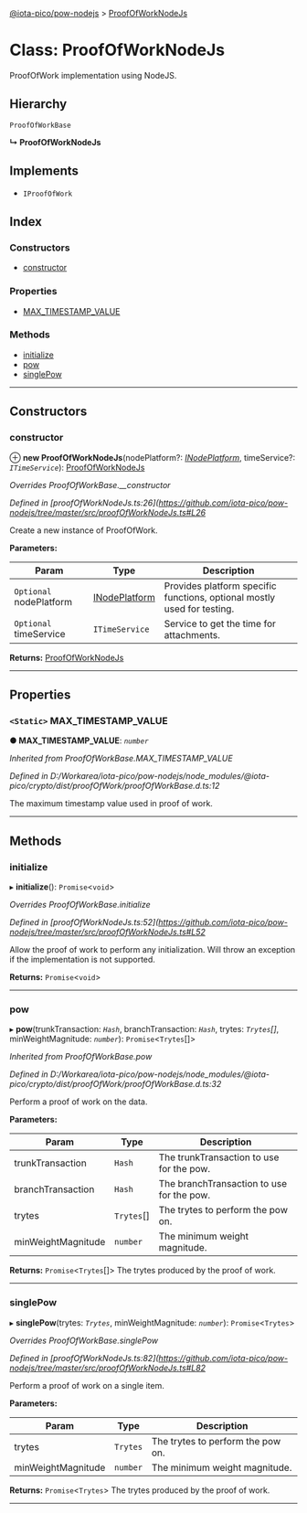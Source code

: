 [@iota-pico/pow-nodejs](../README.md) > [ProofOfWorkNodeJs](../classes/proofofworknodejs.md)

# Class: ProofOfWorkNodeJs

ProofOfWork implementation using NodeJS.

## Hierarchy

 `ProofOfWorkBase`

**↳ ProofOfWorkNodeJs**

## Implements

* `IProofOfWork`

## Index

### Constructors

* [constructor](proofofworknodejs.md#constructor)

### Properties

* [MAX_TIMESTAMP_VALUE](proofofworknodejs.md#max_timestamp_value)

### Methods

* [initialize](proofofworknodejs.md#initialize)
* [pow](proofofworknodejs.md#pow)
* [singlePow](proofofworknodejs.md#singlepow)

---

## Constructors

<a id="constructor"></a>

###  constructor

⊕ **new ProofOfWorkNodeJs**(nodePlatform?: *[INodePlatform](../interfaces/inodeplatform.md)*, timeService?: *`ITimeService`*): [ProofOfWorkNodeJs](proofofworknodejs.md)

*Overrides ProofOfWorkBase.__constructor*

*Defined in [proofOfWorkNodeJs.ts:26](https://github.com/iota-pico/pow-nodejs/tree/master/src/proofOfWorkNodeJs.ts#L26*

Create a new instance of ProofOfWork.

**Parameters:**

| Param | Type | Description |
| ------ | ------ | ------ |
| `Optional` nodePlatform | [INodePlatform](../interfaces/inodeplatform.md) |  Provides platform specific functions, optional mostly used for testing. |
| `Optional` timeService | `ITimeService` |  Service to get the time for attachments. |

**Returns:** [ProofOfWorkNodeJs](proofofworknodejs.md)

___

## Properties

<a id="max_timestamp_value"></a>

### `<Static>` MAX_TIMESTAMP_VALUE

**● MAX_TIMESTAMP_VALUE**: *`number`*

*Inherited from ProofOfWorkBase.MAX_TIMESTAMP_VALUE*

*Defined in D:/Workarea/iota-pico/pow-nodejs/node_modules/@iota-pico/crypto/dist/proofOfWork/proofOfWorkBase.d.ts:12*

The maximum timestamp value used in proof of work.

___

## Methods

<a id="initialize"></a>

###  initialize

▸ **initialize**(): `Promise`<`void`>

*Overrides ProofOfWorkBase.initialize*

*Defined in [proofOfWorkNodeJs.ts:52](https://github.com/iota-pico/pow-nodejs/tree/master/src/proofOfWorkNodeJs.ts#L52*

Allow the proof of work to perform any initialization. Will throw an exception if the implementation is not supported.

**Returns:** `Promise`<`void`>

___
<a id="pow"></a>

###  pow

▸ **pow**(trunkTransaction: *`Hash`*, branchTransaction: *`Hash`*, trytes: *`Trytes`[]*, minWeightMagnitude: *`number`*): `Promise`<`Trytes`[]>

*Inherited from ProofOfWorkBase.pow*

*Defined in D:/Workarea/iota-pico/pow-nodejs/node_modules/@iota-pico/crypto/dist/proofOfWork/proofOfWorkBase.d.ts:32*

Perform a proof of work on the data.

**Parameters:**

| Param | Type | Description |
| ------ | ------ | ------ |
| trunkTransaction | `Hash` |  The trunkTransaction to use for the pow. |
| branchTransaction | `Hash` |  The branchTransaction to use for the pow. |
| trytes | `Trytes`[] |  The trytes to perform the pow on. |
| minWeightMagnitude | `number` |  The minimum weight magnitude. |

**Returns:** `Promise`<`Trytes`[]>
The trytes produced by the proof of work.

___
<a id="singlepow"></a>

###  singlePow

▸ **singlePow**(trytes: *`Trytes`*, minWeightMagnitude: *`number`*): `Promise`<`Trytes`>

*Overrides ProofOfWorkBase.singlePow*

*Defined in [proofOfWorkNodeJs.ts:82](https://github.com/iota-pico/pow-nodejs/tree/master/src/proofOfWorkNodeJs.ts#L82*

Perform a proof of work on a single item.

**Parameters:**

| Param | Type | Description |
| ------ | ------ | ------ |
| trytes | `Trytes` |  The trytes to perform the pow on. |
| minWeightMagnitude | `number` |  The minimum weight magnitude. |

**Returns:** `Promise`<`Trytes`>
The trytes produced by the proof of work.

___

